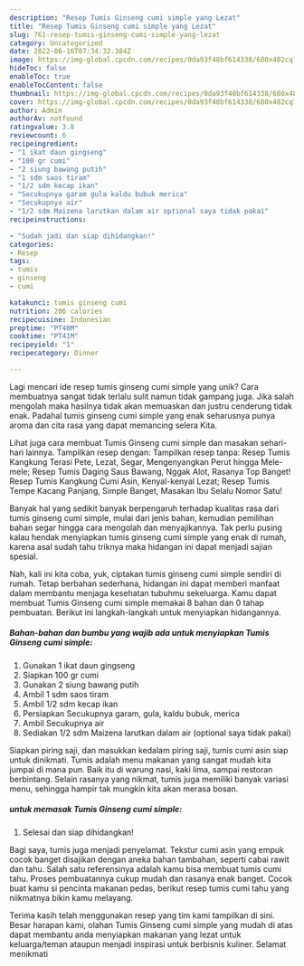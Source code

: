 ```yaml
---
description: "Resep Tumis Ginseng cumi simple yang Lezat"
title: "Resep Tumis Ginseng cumi simple yang Lezat"
slug: 761-resep-tumis-ginseng-cumi-simple-yang-lezat
category: Uncategorized
date: 2022-06-16T07:34:32.384Z
image: https://img-global.cpcdn.com/recipes/0da93f48bf614338/680x482cq70/tumis-ginseng-cumi-simple-foto-resep-utama.jpg
hideToc: false
enableToc: true
enableTocContent: false
thumbnail: https://img-global.cpcdn.com/recipes/0da93f48bf614338/680x482cq70/tumis-ginseng-cumi-simple-foto-resep-utama.jpg
cover: https://img-global.cpcdn.com/recipes/0da93f48bf614338/680x482cq70/tumis-ginseng-cumi-simple-foto-resep-utama.jpg
author: Admin
authorAv: notfound
ratingvalue: 3.8
reviewcount: 6
recipeingredient:
- "1 ikat daun gingseng"
- "100 gr cumi"
- "2 siung bawang putih"
- "1 sdm saos tiram"
- "1/2 sdm kecap ikan"
- "Secukupnya garam gula kaldu bubuk merica"
- "Secukupnya air"
- "1/2 sdm Maizena larutkan dalam air optional saya tidak pakai"
recipeinstructions:

- "Sudah jadi dan siap dihidangkan!"
categories:
- Resep
tags:
- tumis
- ginseng
- cumi

katakunci: tumis ginseng cumi 
nutrition: 206 calories
recipecuisine: Indonesian
preptime: "PT40M"
cooktime: "PT41M"
recipeyield: "1"
recipecategory: Dinner

---
```





Lagi mencari ide resep tumis ginseng cumi simple yang unik? Cara membuatnya sangat tidak terlalu sulit namun tidak gampang juga. Jika salah mengolah maka hasilnya tidak akan memuaskan dan justru cenderung tidak enak. Padahal tumis ginseng cumi simple yang enak seharusnya punya aroma dan cita rasa yang dapat memancing selera Kita.





Lihat juga cara membuat Tumis Ginseng cumi simple dan masakan sehari-hari lainnya. Tampilkan resep dengan: Tampilkan resep tanpa: Resep Tumis Kangkung Terasi Pete, Lezat, Segar, Mengenyangkan Perut hingga Mele-mele; Resep Tumis Daging Saus Bawang, Nggak Alot, Rasanya Top Banget! Resep Tumis Kangkung Cumi Asin, Kenyal-kenyal Lezat; Resep Tumis Tempe Kacang Panjang, Simple Banget, Masakan Ibu Selalu Nomor Satu!

Banyak hal yang sedikit banyak berpengaruh terhadap kualitas rasa dari tumis ginseng cumi simple, mulai dari jenis bahan, kemudian pemilihan bahan segar hingga cara mengolah dan menyajikannya. Tak perlu pusing kalau hendak menyiapkan tumis ginseng cumi simple yang enak di rumah, karena asal sudah tahu triknya maka hidangan ini dapat menjadi sajian spesial.






Nah, kali ini kita coba, yuk, ciptakan tumis ginseng cumi simple sendiri di rumah. Tetap berbahan sederhana, hidangan ini dapat memberi manfaat dalam membantu menjaga kesehatan tubuhmu sekeluarga. Kamu dapat membuat Tumis Ginseng cumi simple memakai 8 bahan dan 0 tahap pembuatan. Berikut ini langkah-langkah untuk menyiapkan hidangannya.

<!--inarticleads1-->

##### Bahan-bahan dan bumbu yang wajib ada untuk menyiapkan Tumis Ginseng cumi simple:

1. Gunakan 1 ikat daun gingseng
1. Siapkan 100 gr cumi
1. Gunakan 2 siung bawang putih
1. Ambil 1 sdm saos tiram
1. Ambil 1/2 sdm kecap ikan
1. Persiapkan Secukupnya garam, gula, kaldu bubuk, merica
1. Ambil Secukupnya air
1. Sediakan 1/2 sdm Maizena larutkan dalam air (optional saya tidak pakai)


Siapkan piring saji, dan masukkan kedalam piring saji, tumis cumi asin siap untuk dinikmati. Tumis adalah menu makanan yang sangat mudah kita jumpai di mana pun. Baik itu di warung nasi, kaki lima, sampai restoran berbintang. Selain rasanya yang nikmat, tumis juga memiliki banyak variasi menu, sehingga hampir tak mungkin kita akan merasa bosan. 

<!--inarticleads2-->

#####  untuk memasak Tumis Ginseng cumi simple:


1. Selesai dan siap dihidangkan!

Bagi saya, tumis juga menjadi penyelamat. Tekstur cumi asin yang empuk cocok banget disajikan dengan aneka bahan tambahan, seperti cabai rawit dan tahu. Salah satu referensinya adalah kamu bisa membuat tumis cumi tahu. Proses pembuatannya cukup mudah dan rasanya enak banget. Cocok buat kamu si pencinta makanan pedas, berikut resep tumis cumi tahu yang niikmatnya bikin kamu melayang. 

Terima kasih telah menggunakan resep yang tim kami tampilkan di sini. Besar harapan kami, olahan Tumis Ginseng cumi simple yang mudah di atas dapat membantu anda menyiapkan makanan yang lezat untuk keluarga/teman ataupun menjadi inspirasi untuk berbisnis kuliner. Selamat menikmati
